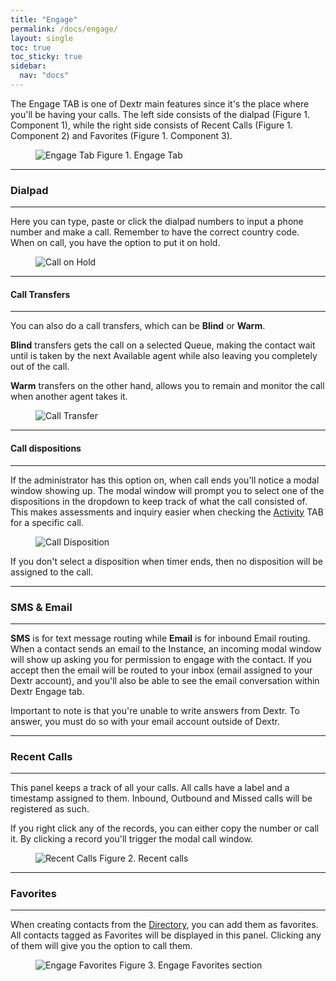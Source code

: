 ```yaml
---
title: "Engage"
permalink: /docs/engage/
layout: single
toc: true
toc_sticky: true
sidebar: 
  nav: "docs"
---
```


The Engage TAB is one of Dextr main features since it's the place where you'll be having your calls. The left side consists of the dialpad (Figure 1. Component 1), while the right side consists of Recent Calls (Figure 1. Component 2) and Favorites (Figure 1. Component 3).

<figure>
   <img src="{{ '/assets/images/engage-tab.jpg' }}" alt="Engage Tab">
   <span>Figure 1. Engage Tab</span>
</figure>

----
### Dialpad
----

Here you can type, paste or click the dialpad numbers to input a phone number and make a call. Remember to have the correct country code. When on call, you have the option to put it on hold. 

<figure>
   <img src="{{ '/assets/images/call-hold.gif' }}" alt="Call on Hold">
</figure>

----
#### Call Transfers
----

You can also do a call transfers, which can be **Blind** or **Warm**. 

**Blind** transfers gets the call on a selected Queue, making the contact wait until is taken by the next Available agent while also leaving you completely out of the call. 

**Warm** transfers on the other hand, allows you to remain and monitor the call when another agent takes it.

<figure>
   <img src="{{ '/assets/images/transfer-call.gif' }}" alt="Call Transfer">
</figure>

----
#### Call dispositions
----

If the administrator has this option on, when call ends you'll notice a modal window showing up. The modal window will prompt you to select one of the dispositions in the dropdown to keep track of what the call consisted of. This makes assessments and inquiry easier when checking the [Activity](/docs/activity/) TAB for a specific call.

<figure>
   <img src="{{ '/assets/images/call-disposition.gif' }}" alt="Call Disposition">
</figure>

If you don't select a disposition when timer ends, then no disposition will be assigned to the call.

----

### SMS & Email
----

**SMS** is for text message routing while **Email** is for inbound Email routing. When a contact sends an email to the Instance, an incoming modal window will show up asking you for permission to engage with the contact. If you accept then the email will be routed to your inbox (email assigned to your Dextr account), and you'll also be able to see the email conversation within Dextr Engage tab.

Important to note is that you're unable to write answers from Dextr. To answer, you must do so with your email account outside of Dextr. 

----
### Recent Calls
----

This panel keeps a track of all your calls. All calls have a label and a timestamp assigned to them. Inbound, Outbound and Missed calls will be registered as such.

If you right click any of the records, you can either copy the number or call it. By clicking a record you'll trigger the modal call window.

<figure>
   <img src="{{ '/assets/images/recent-calls.jpg' }}" alt="Recent Calls">
   <span>Figure 2. Recent calls</span>
</figure>

----
### Favorites
----

When creating contacts from the [Directory](/docs/directory/), you can add them as favorites. All contacts tagged as Favorites will be displayed in this panel. Clicking any of them will give you the option to call them.

<figure>
   <img src="{{ '/assets/images/engage-favorites.jpg' }}" alt="Engage Favorites">
   <span>Figure 3. Engage Favorites section</span>
</figure>
